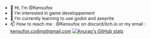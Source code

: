- 👋 Hi, I’m @Kensufox
- 👀 I’m interested in game developpement
- 🌱 I’m currently learning to use godot and aseprite
- 📫 How to reach me : @Kensufox on discord/itch.io or my email : kensufox.coding@gmail.com
[![Anurag's GitHub stats](https://github-readme-stats.vercel.app/api?username=Kensufox)](https://github.com/anuraghazra/github-readme-stats)
